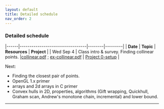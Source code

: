 ```yaml
---
layout: default 
title: Detailed schedule
nav_order: 2
---
```



### Detailed schedule 





|------|----------------------------------|--------|---------|
|    __Date__ | __Topic__ | __Resources__ |  __Project__ | 
| Wed Sep 4    | Class intro & survey. Finding collinear points. |[collinear.pdf](Lectures/L1-intro/cg-collinear.pdf) ; [ex-collinear.pdf](Lectures/L1-intro/ex-collinear.pdf)  | [Project 0-setup](Projects/P0-setup.md) | 





Next: 
- Finding the closest pair of points.
- OpenGL 1.x primer
- arrays and 2d arrays in C primer 
- Convex hulls in 2D, properties, algorithms (Gift wrapping, Quickhull, Graham scan, Andrew's monotone chain, incremental) and lower bound. 


***



